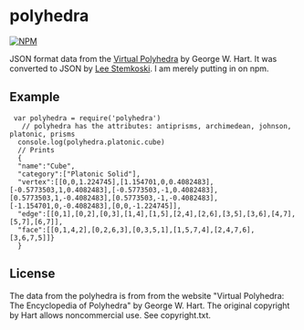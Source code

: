 # polyhedra
[![NPM](https://nodei.co/npm/polyhedra.png)](https://nodei.co/npm/polyhedra/)

JSON format data from the [Virtual Polyhedra](http://www.georgehart.com/virtual-polyhedra/vp.html) by
George W. Hart. It was converted to JSON by
[Lee Stemkoski](http://stemkoski.github.io/Three.js/index.html). I am merely putting
in on npm.

## Example

```
 var polyhedra = require('polyhedra')
   // polyhedra has the attributes: antiprisms, archimedean, johnson, platonic, prisms
  console.log(polyhedra.platonic.cube)
  // Prints
  {
  "name":"Cube",
  "category":["Platonic Solid"],
  "vertex":[[0,0,1.224745],[1.154701,0,0.4082483],[-0.5773503,1,0.4082483],[-0.5773503,-1,0.4082483],[0.5773503,1,-0.4082483],[0.5773503,-1,-0.4082483],[-1.154701,0,-0.4082483],[0,0,-1.224745]],
  "edge":[[0,1],[0,2],[0,3],[1,4],[1,5],[2,4],[2,6],[3,5],[3,6],[4,7],[5,7],[6,7]],
  "face":[[0,1,4,2],[0,2,6,3],[0,3,5,1],[1,5,7,4],[2,4,7,6],[3,6,7,5]]}
  }
```

## License

The data from the polyhedra is from from the website "Virtual Polyhedra: The
Encyclopedia of Polyhedra" by George W. Hart. The original
copyright by Hart allows noncommercial use. See copyright.txt.
